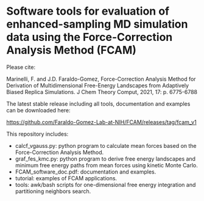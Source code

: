 # Software tools for evaluation of enhanced-sampling MD simulation data using the Force-Correction Analysis Method (FCAM)

Please cite:

Marinelli, F. and J.D. Faraldo-Gomez, Force-Correction Analysis Method for Derivation of Multidimensional Free-Energy Landscapes from Adaptively Biased Replica Simulations. J Chem Theory Comput, 2021, 17: p. 6775-6788

The latest stable release including all tools, documentation and examples can be downloaded here:

https://github.com/Faraldo-Gomez-Lab-at-NIH/FCAM/releases/tag/fcam_v1

This repository includes:

- calcf_vgauss.py: python program to calculate mean forces based on the Force-Correction Analysis Method.  
- graf_fes_kmc.py: python program to derive free energy landscapes and minimum free energy paths from mean forces using kinetic Monte Carlo.  
- FCAM_software_doc.pdf: documentation and examples.  
- tutorial: examples of FCAM applications.  
- tools: awk/bash scripts for one-dimensional free energy integration and partitioning neighbors search.  
